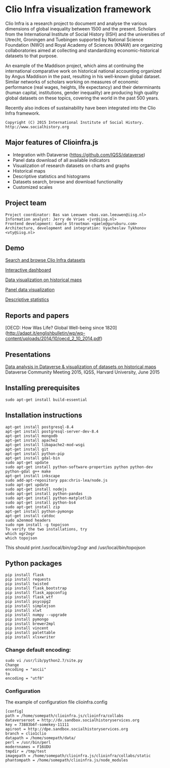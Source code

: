 # Clio Infra visualization framework 
Clio Infra is a research project to document and analyse the various dimensions of global inequality
between 1500 and the present. Scholars from the International Institute of Social History (IISH) and the
universities of Utrecht, Groningen and Tuebingen supported by National Science Foundation (NWO) and
Royal Academy of Sciences (KNAW) are organizing collaboratories aimed at collecting and standardizing
economic-historical datasets to that purpose. 

An example of the Maddison project, which aims at continuing
the international comparative work on historical national accounting organized by Angus Maddison in the
past, resulting in his well-known global dataset. Similar networks of scholars working on measures of
economic performance (real wages, heights, life expectancy) and their determinants (human capital,
institutions, gender inequality) are producing high quality global datasets on these topics, covering the world
in the past 500 years. 

Recently also indices of sustainability have been integrated into the Clio Infra
framework. 
```
Copyright (C) 2015 International Institute of Social History.
http://www.socialhistory.org
```

## Major features of Clioinfra.js
- Integration with Dataverse (https://github.com/IQSS/dataverse)
- Panel data download of all available indicators
- Visualization of research datasets on charts and graphs
- Historical maps
- Descriptive statistics and histograms 
- Datasets search, browse and download functionality
- Customized scales

## Project team
```
Project coordinator: Bas van Leeuwen <bas.van.leeuwen@iisg.nl> 
Information analyst: Jerry de Vries <jvr@iisg.nl>
Frontend development: Gaele Strootman <gaele@guruburu.com>
Architecture, development and integration: Vyacheslav Tykhonov <vty@iisg.nl>
```

## Demo
[Search and browse Clio Infra datasets](http://cliov4.sandbox.socialhistoryservices.org/datasets/search)

[Interactive dashboard](http://dpe.sandbox.socialhistoryservices.org/collabs/dashboard?action=visualize&yearmin=1500&yearmax=2012&loc=250&loc=276&loc=528&loc=380&loc=724&dataset=hdl%3A10622%2F4X6NCK%3A114%3A115)

[Data visualization on historical maps](http://dpe.sandbox.socialhistoryservices.org/collabs/mapslider?action=map&year=1981&handle=hdl:10622/4X6NCK)

[Panel data visualization](http://dpe.sandbox.socialhistoryservices.org/collabs/panel?start=on&aggr=on&hist=&handle=Panel[%27hdl%3A10622/4X6NCK%27%2C%20%27hdl%3A10622/F16UDU%27]&ctrlist=276%2C528&yearmin=1900&yearmax=2013)

[Descriptive statistics](http://dpe.sandbox.socialhistoryservices.org/collabs/statistics?start=on&aggr=on&hist=&handle=Panel[%27hdl%3A10622/4X6NCK%27%2C%20%27hdl%3A10622/F16UDU%27]&ctrlist=&yearmin=1900&yearmax=2013)

## Reports and papers
[OECD: How Was Life? Global Well-being since 1820] (http://adapt.it/englishbulletin/wp/wp-content/uploads/2014/10/oecd_2_10_2014.pdf)

## Presentations
[Data analysis in Dataverse & visualization of datasets on historical maps](http://projects.iq.harvard.edu/dataverse-community-meeting/people/vyacheslav-tykhonov)
Dataverse Community Meeting 2015, IQSS, Harvard University, June 2015

## Installing prerequisites
```
sudo apt-get install build-essential
```
## Installation instructions
```
apt-get install postgresql-8.4
apt-get install postgresql-server-dev-8.4
apt-get install mongodb
apt-get install apache2
apt-get install libapache2-mod-wsgi
apt-get install git
apt-get install python-pip
apt-get install gdal-bin
sudo apt-get update
sudo apt-get install python-software-properties python python-dev python-gdal g++ make
apt-get install inkscape
sudo add-apt-repository ppa:chris-lea/node.js
sudo apt-get update
sudo apt-get install nodejs
sudo apt-get install python-pandas
sudo apt-get install python-matplotlib
sudo apt-get install python-bs4
sudo apt-get install zip
apt-get install python-pymongo
apt-get install catdoc
sudo a2enmod headers
sudo npm install -g topojson
To verify the two installations, try
which ogr2ogr
which topojson
```
This should print /usr/local/bin/ogr2ogr and /usr/local/bin/topojson

## Python packages
```
pip install flask
pip install requests
pip install twisted
pip install flask_bootstrap
pip install flask_appconfig
pip install flask_wtf
pip install psycopg2
pip install simplejson
pip install xlwt
pip install numpy --upgrade
pip install pymongo
pip install brewer2mpl
pip install vincent
pip install palettable
pip install xlsxwriter
```

### Change default encoding:
```
sudo vi /usr/lib/python2.7/site.py
Change
encoding = "ascii"
to
encoding = "utf8"
```

### Configuration
The example of configuration file clioinfra.config
```
[config]
path = /home/somepath/clioinfra.js/clioinfra/collabs
dataverseroot = http://dv.sandbox.socialhistoryservices.org
key = 73883b6f-somekey-11111
apiroot = http://dpe.sandbox.socialhistoryservices.org
branch = clio1clio
datapath = /home/somepath/data/
perl = /usr/bin/perl
modernnames = F16UDU
tmpdir = /tmp/test
imagepath = /home/somepath/clioinfra.js/clioinfra/collabs/static
phantompath = /home/somepath/clioinfra.js/node_modules
```
